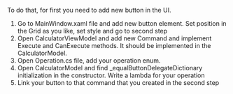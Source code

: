 ﻿<!--README FILE-->
<!--HOW TO ADD NEW OPERATION IN THIS MVVM CALCULATOR PROJECT-->

To do that, for first you need to add new button in the UI.
1. Go to MainWindow.xaml file and add new button element. Set position in the Grid as you like, set style and go to second step
2. Open CalculatorViewModel and add new Command and implement Execute and CanExecute methods. It should be implemented in the CalculatorModel.
3. Open Operation.cs file, add your operation enum.
4. Open CalculatorModel and find _equalButtonDelegateDictionary initialization in the constructor. Write a lambda for your operation
5. Link your button to that command that you created in the second step 
